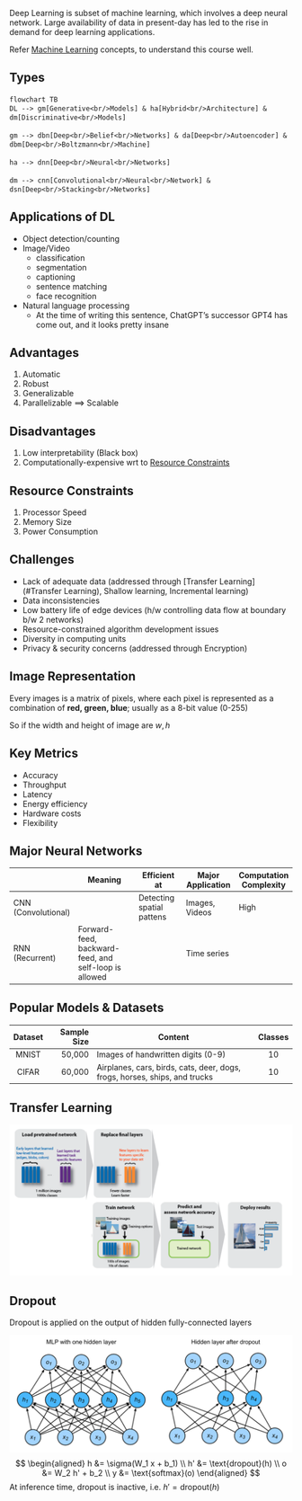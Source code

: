 Deep Learning is subset of machine learning, which involves a deep neural network. Large availability of data in present-day has led to the rise in demand for deep learning applications.

Refer [Machine Learning](../Machine_Learning/) concepts, to understand this course well.

## Types

```mermaid
flowchart TB
DL --> gm[Generative<br/>Models] & ha[Hybrid<br/>Architecture] & dm[Discriminative<br/>Models]

gm --> dbn[Deep<br/>Belief<br/>Networks] & da[Deep<br/>Autoencoder] & dbm[Deep<br/>Boltzmann<br/>Machine]

ha --> dnn[Deep<br/>Neural<br/>Networks]

dm --> cnn[Convolutional<br/>Neural<br/>Network] & dsn[Deep<br/>Stacking<br/>Networks]
```

## Applications of DL

- Object detection/counting
- Image/Video
  - classification
  - segmentation
  - captioning
  - sentence matching
  - face recognition
- Natural language processing
  - At the time of writing this sentence, ChatGPT’s successor GPT4 has come out, and it looks pretty insane

## Advantages

1. Automatic
2. Robust
3. Generalizable
4. Parallelizable $\implies$ Scalable

## Disadvantages

1. Low interpretability (Black box)
2. Computationally-expensive wrt to [Resource Constraints](#Resource-Constraints)

## Resource Constraints

1. Processor Speed
2. Memory Size
3. Power Consumption

## Challenges

- Lack of adequate data (addressed through [Transfer Learning](#Transfer Learning), Shallow learning, Incremental learning)
- Data inconsistencies
- Low battery life of edge devices (h/w controlling data flow at boundary b/w 2 networks)
- Resource-constrained algorithm development issues
- Diversity in computing units
- Privacy & security concerns (addressed through Encryption)

## Image Representation

Every images is a matrix of pixels, where each pixel is represented as a combination of **red, green, blue**; usually as a 8-bit value (0-255)

So if the width and height of image are $w, h$

## Key Metrics

- Accuracy
- Throughput
- Latency
- Energy efficiency
- Hardware costs
- Flexibility

## Major Neural Networks

|                          | Meaning                                               | Efficient<br />at         | Major<br />Application | Computation<br />Complexity |
| ------------------------ | ----------------------------------------------------- | ------------------------- | ---------------------- | --------------------------- |
| CNN<br />(Convolutional) |                                                       | Detecting spatial pattens | Images, Videos         | High                        |
| RNN<br />(Recurrent)     | Forward-feed, backward-feed, and self-loop is allowed |                           | Time series            |                             |

## Popular Models & Datasets

| Dataset | Sample Size | Content                                                      | Classes |
| :-----: | ----------: | ------------------------------------------------------------ | :-----: |
|  MNIST  |      50,000 | Images of handwritten digits (0-9)                           |   10    |
|  CIFAR  |      60,000 | Airplanes, cars, birds, cats, deer, dogs, frogs, horses, ships, and trucks |   10    |

## Transfer Learning

![image-20230527151527131](./assets/image-20230527151527131.png)

## Dropout

Dropout is applied on the output of hidden fully-connected layers

![image-20230527200246203](./assets/image-20230527200246203.png)
$$
\begin{aligned}
h  &= \sigma(W_1 x + b_1) \\
h' &= \text{dropout}(h) \\
o  &= W_2 h' + b_2 \\
y  &= \text{softmax}(o)
\end{aligned}
$$
At inference time, dropout is inactive, i.e. $h' = \text{dropout}(h)$
